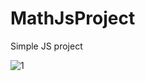 # MathJsProject
Simple JS project

![1](https://user-images.githubusercontent.com/99581506/187748574-1154d775-804a-4b92-849c-7f495be9121a.png)
